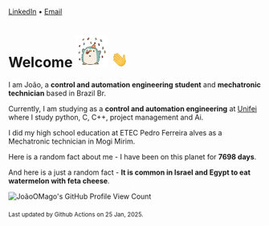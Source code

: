 [LinkedIn](https://www.linkedin.com/in/joão-pedro-gozzoli-b95641301/) &bull;
[Email](joaopedrogozzoli@gmail.com)

# Welcome <img src="happy.gif" height="64px" /> <img src="wave.gif" height="32px" />

I am João, a  **control and automation engineering student** and **mechatronic technician** based in Brazil Br.

Currently, I am studying as a **control and automation engineering** at [Unifei](https://unifei.edu.br) where I study python, C, C++, project management and Ai.

I did my high school education at ETEC Pedro Ferreira alves as a Mechatronic technician in Mogi Mirim.

Here is a random fact about me - I have been on this planet for **7698 days**.

And here is a just a random fact -  **It is common in Israel and Egypt to eat watermelon with feta cheese**.

![JoãoOMago's GitHub Profile View Count](https://komarev.com/ghpvc/?username=JoaoOMago)

<sub>Last updated by Github Actions on 25 Jan, 2025.</sub>
